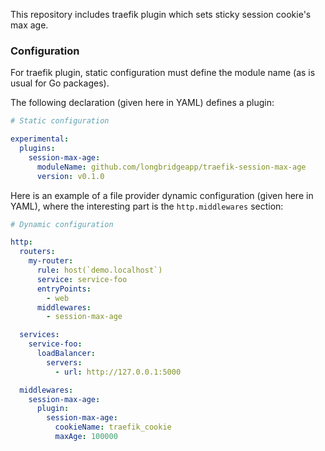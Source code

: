 This repository includes traefik plugin which sets sticky session cookie's max age.

### Configuration

For traefik plugin, static configuration must define the module name (as is usual for Go packages).

The following declaration (given here in YAML) defines a plugin:

```yaml
# Static configuration

experimental:
  plugins:
    session-max-age:
      moduleName: github.com/longbridgeapp/traefik-session-max-age
      version: v0.1.0
```

Here is an example of a file provider dynamic configuration (given here in YAML), where the interesting part is the `http.middlewares` section:

```yaml
# Dynamic configuration

http:
  routers:
    my-router:
      rule: host(`demo.localhost`)
      service: service-foo
      entryPoints:
        - web
      middlewares:
        - session-max-age

  services:
    service-foo:
      loadBalancer:
        servers:
          - url: http://127.0.0.1:5000

  middlewares:
    session-max-age:
      plugin:
        session-max-age:
          cookieName: traefik_cookie
          maxAge: 100000
```
